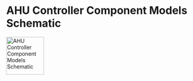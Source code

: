 # AHU Controller Component Models Schematic
<img src="MultizoneVAV/blob/master/MultizoneVAV%200.1.0/Resources/Images/UncertaintyModels/LibraryModifications/Buildings_S/Controls/OBC/ASHRAE/G36_PR1/AHUs/MultiZone/Controller.png" alt="AHU Controller Component Models Schematic" width="100">
